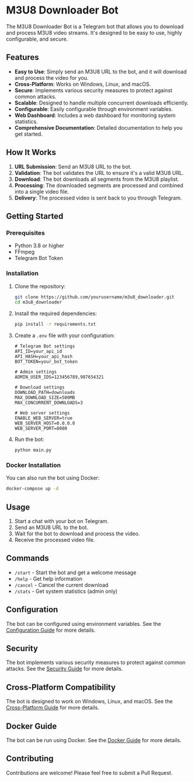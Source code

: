# M3U8 Downloader Bot

The M3U8 Downloader Bot is a Telegram bot that allows you to download and process M3U8 video streams. It's designed to be easy to use, highly configurable, and secure.

## Features

- **Easy to Use**: Simply send an M3U8 URL to the bot, and it will download and process the video for you.
- **Cross-Platform**: Works on Windows, Linux, and macOS.
- **Secure**: Implements various security measures to protect against common attacks.
- **Scalable**: Designed to handle multiple concurrent downloads efficiently.
- **Configurable**: Easily configurable through environment variables.
- **Web Dashboard**: Includes a web dashboard for monitoring system statistics.
- **Comprehensive Documentation**: Detailed documentation to help you get started.

## How It Works

1. **URL Submission**: Send an M3U8 URL to the bot.
2. **Validation**: The bot validates the URL to ensure it's a valid M3U8 URL.
3. **Download**: The bot downloads all segments from the M3U8 playlist.
4. **Processing**: The downloaded segments are processed and combined into a single video file.
5. **Delivery**: The processed video is sent back to you through Telegram.

## Getting Started

### Prerequisites

- Python 3.8 or higher
- FFmpeg
- Telegram Bot Token

### Installation

1. Clone the repository:
   ```bash
   git clone https://github.com/yourusername/m3u8_downloader.git
   cd m3u8_downloader
   ```

2. Install the required dependencies:
   ```bash
   pip install -r requirements.txt
   ```

3. Create a `.env` file with your configuration:
   ```
   # Telegram Bot settings
   API_ID=your_api_id
   API_HASH=your_api_hash
   BOT_TOKEN=your_bot_token
   
   # Admin settings
   ADMIN_USER_IDS=123456789,987654321
   
   # Download settings
   DOWNLOAD_PATH=downloads
   MAX_DOWNLOAD_SIZE=500MB
   MAX_CONCURRENT_DOWNLOADS=3
   
   # Web server settings
   ENABLE_WEB_SERVER=true
   WEB_SERVER_HOST=0.0.0.0
   WEB_SERVER_PORT=8080
   ```

4. Run the bot:
   ```bash
   python main.py
   ```

### Docker Installation

You can also run the bot using Docker:

```bash
docker-compose up -d
```

## Usage

1. Start a chat with your bot on Telegram.
2. Send an M3U8 URL to the bot.
3. Wait for the bot to download and process the video.
4. Receive the processed video file.

## Commands

- `/start` - Start the bot and get a welcome message
- `/help` - Get help information
- `/cancel` - Cancel the current download
- `/stats` - Get system statistics (admin only)

## Configuration

The bot can be configured using environment variables. See the [Configuration Guide](/docs/configuration) for more details.

## Security

The bot implements various security measures to protect against common attacks. See the [Security Guide](/docs/security) for more details.

## Cross-Platform Compatibility

The bot is designed to work on Windows, Linux, and macOS. See the [Cross-Platform Guide](/docs/cross-platform) for more details.

## Docker Guide

The bot can be run using Docker. See the [Docker Guide](/docs/docker) for more details.

## Contributing

Contributions are welcome! Please feel free to submit a Pull Request.
